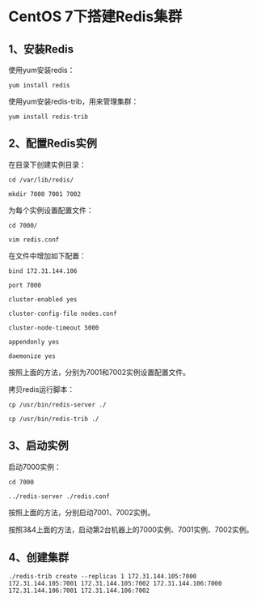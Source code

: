 # CentOS 7下搭建Redis集群

## 1、安装Redis

使用yum安装redis：

`yum install redis`

使用yum安装redis-trib，用来管理集群：

`yum install redis-trib`

## 2、配置Redis实例

在目录下创建实例目录：

`cd /var/lib/redis/`

`mkdir 7000 7001 7002`

为每个实例设置配置文件：

`cd 7000/`

`vim redis.conf`

在文件中增加如下配置：

`bind 172.31.144.106`

`port 7000`

`cluster-enabled yes`

`cluster-config-file nodes.conf`

`cluster-node-timeout 5000`

`appendonly yes`

`daemonize yes`

按照上面的方法，分别为7001和7002实例设置配置文件。

拷贝redis运行脚本：

`cp /usr/bin/redis-server ./`

`cp /usr/bin/redis-trib ./`

## 3、启动实例

启动7000实例：

`cd 7000`

`../redis-server ./redis.conf`

按照上面的方法，分别启动7001、7002实例。

按照3&4上面的方法，启动第2台机器上的7000实例、7001实例、7002实例。

## 4、创建集群

`./redis-trib create --replicas 1 172.31.144.105:7000 172.31.144.105:7001 172.31.144.105:7002 172.31.144.106:7000 172.31.144.106:7001 172.31.144.106:7002`

